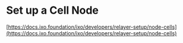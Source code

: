 # Set up a Cell Node

[https://docs.ixo.foundation/ixo/developers/relayer-setup/node-cells](https://docs.ixo.foundation/ixo/developers/relayer-setup/node-cells)